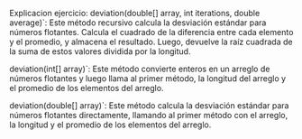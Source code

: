 Explicacion ejercicio:
deviation(double[] array, int iterations, double average)`: Este método recursivo calcula la desviación estándar para números flotantes. Calcula el cuadrado de la diferencia entre cada elemento y el promedio, y almacena el resultado. Luego, devuelve la raíz cuadrada de la suma de estos valores dividida por la longitud.

deviation(int[] array)`: Este método convierte  enteros en un arreglo de números flotantes y luego llama al primer método, la longitud del arreglo y el promedio de los elementos del arreglo.

deviation(double[] array)`: Este método calcula la desviación estándar para números flotantes directamente, llamando al primer método con el arreglo, la longitud y el promedio de los elementos del arreglo.

